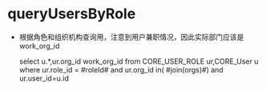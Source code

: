 queryUsersByRole
===

* 根据角色和组织机构查询用，注意到用户兼职情况，因此实际部门应该是work_org_id

	 select u.*,ur.org_id work_org_id from CORE_USER_ROLE ur,CORE_User u 
	 where ur.role_id = #roleId# and ur.org_id in( #join(orgs)#) and ur.user_id=u.id
